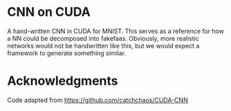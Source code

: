 # CNN on CUDA
A hand-written CNN in CUDA for MNIST. This serves as a reference for how a NN
could be decomposed into fakefaas. Obviously, more realistic networks would not
be handwritten like this, but we would expect a framework to generate something
similar.

# Acknowledgments
Code adapted from https://github.com/catchchaos/CUDA-CNN
